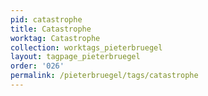 ```yaml
---
pid: catastrophe
title: Catastrophe
worktag: Catastrophe
collection: worktags_pieterbruegel
layout: tagpage_pieterbruegel
order: '026'
permalink: /pieterbruegel/tags/catastrophe
---
```


